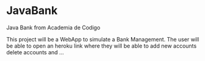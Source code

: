 # JavaBank
Java Bank from Academia de Codigo

This project will be a WebApp to simulate a Bank Management.
The user will be able to open an heroku link where they will be able to add new accounts delete accounts and ...  
